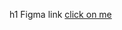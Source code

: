 h1 Figma link 
[click on me](https://www.figma.com/file/vbnM4InNNDIkXrjKUWdnlL/Untitled?node-id=0%3A1)
